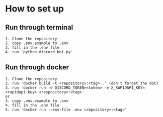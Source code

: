 # How to set up
## Run through terminal
```
1. Clone the repository
2. copy .env.example to .env
3. fill in the .env file
4. run 'python discord_bot.py'
```
## Run through docker
```
1. Clone the repository
2. run 'docker build -t <repository>:<tag> .' (don't forget the dot)
3. run 'docker run -e DISCORD_TOKEN=<token> -e X_RAPIDAPI_KEY=<rapidapi-key> <respository>:<tag>'
or
3. copy .env.example to .env
4. fill in the .env file
5. run 'docker run --env-file .env <repository>:<tag>'
```